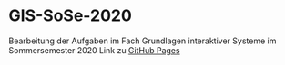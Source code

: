 # GIS-SoSe-2020

Bearbeitung der Aufgaben im Fach Grundlagen interaktiver Systeme im Sommersemester 2020
Link zu [GitHub Pages](https://nikxwar.github.io/GIS-SoSe-2020/Steckbrief/steckbrief.htm)
